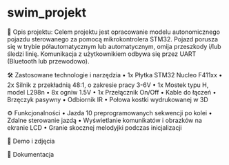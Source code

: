 # swim_projekt

📌 Opis projektu: Celem projektu jest opracowanie modelu autonomicznego pojazdu sterowanego za pomocą mikrokontrolera STM32. Pojazd porusza się w trybie półautomatycznym lub automatycznym, omija przeszkody i/lub śledzi linię. Komunikacja z użytkownikiem odbywa się przez UART (Bluetooth lub przewodowo).

🛠️ Zastosowane technologie i narzędzia
• 1x Płytka STM32 Nucleo F411xx
• 2x Silnik z przekładnią 48:1, o zakresie pracy 3-6V
• 1x Mostek typu H, model L298n
• 8x ogniw 1.5V
• 1x Przełącznik On/Off
• Kable do łączeń
• Brzęczyk pasywny
• Odbiornik IR
• Połowa kostki wydrukowanej w 3D

⚙️ Funkcjonalności
• Jazda 10 preprogramowanych sekwencji po kolei
• Zdalne sterowanie jazdą
• Wyświetlanie komunikatów i obrazków na ekranie LCD
• Granie skocznej melodyjki podczas inicjalizacji

📸 Demo i zdjęcia

📄 Dokumentacja
